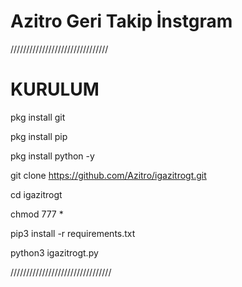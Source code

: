 # Azitro Geri Takip İnstgram

///////////////////////////////

# KURULUM

pkg install git

pkg install pip

pkg install python -y

git clone https://github.com/Azitro/igazitrogt.git

cd igazitrogt

chmod 777 *

pip3 install -r requirements.txt

python3 igazitrogt.py

////////////////////////////////